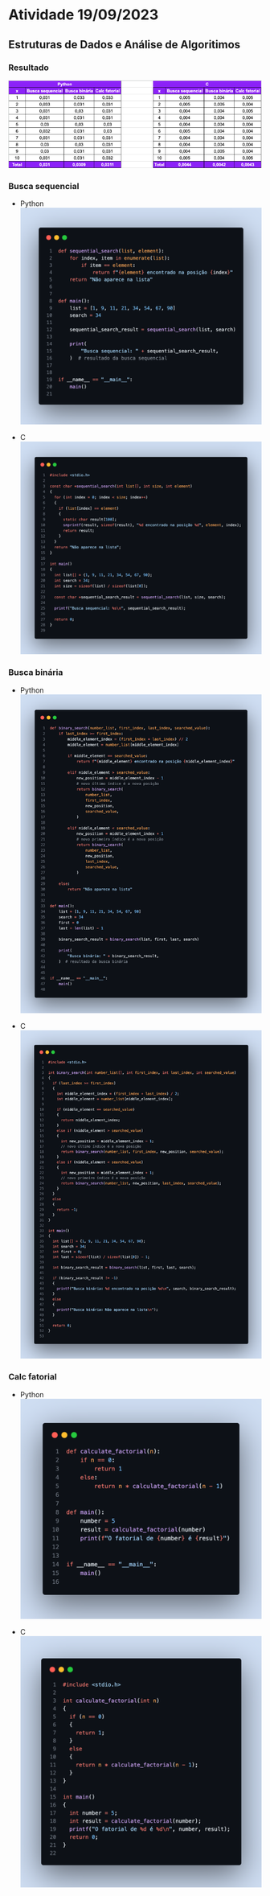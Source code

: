 # Atividade 19/09/2023
## Estruturas de Dados e Análise de Algoritimos

### Resultado
![Tabela de comparação](assets/results.png)

### Busca sequencial
* Python
  ![Código em Python da busca sequencial](assets/python/python_sequencial_search_code.png)

* C
  ![Código em C da busca sequencial](assets/c/c_sequencial_search_code.png)

### Busca binária
* Python
  ![Código em Python da busca binária](assets/python/python_binary_search_code.png)

* C
  ![Código em C da busca binária](assets/c/c_binary_search_code.png)

### Calc fatorial
* Python
  ![Código em Python de calculo de fatorial](assets/python/python_calc_factorial_code.png)

* C
  ![Código em C de calculo de fatorial](assets/c/c_calc_factorial_code.png)
